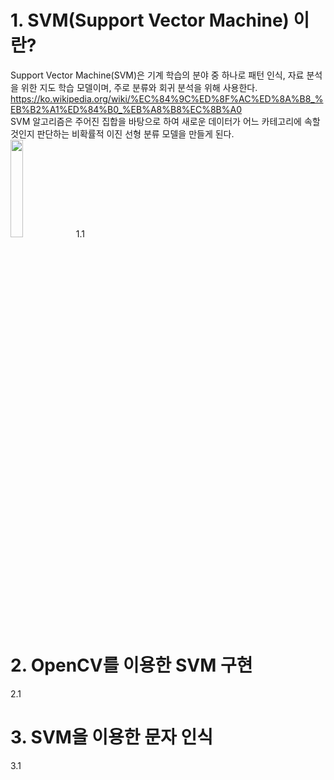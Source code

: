 # 1. SVM(Support Vector Machine) 이란?
Support Vector Machine(SVM)은 기계 학습의 분야 중 하나로 패턴 인식, 자료 분석을 위한 지도 학습 모델이며, 주로 분류와 회귀 분석을 위해 사용한다.   <https://ko.wikipedia.org/wiki/%EC%84%9C%ED%8F%AC%ED%8A%B8_%EB%B2%A1%ED%84%B0_%EB%A8%B8%EC%8B%A0>   
SVM 알고리즘은 주어진 집합을 바탕으로 하여 새로운 데이터가 어느 카테고리에 속할 것인지 판단하는 비확률적 이진 선형 분류 모델을 만들게 된다.   
<img src="https://user-images.githubusercontent.com/13618791/72732810-e8ecda80-3bd9-11ea-9215-e379abf4fd18.png" width="20%" height="20%"></img>
1.1

# 2. OpenCV를 이용한 SVM 구현
2.1

# 3. SVM을 이용한 문자 인식
3.1
